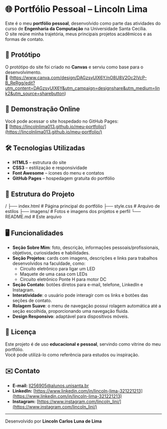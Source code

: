 # 🌐 Portfólio Pessoal – Lincoln Lima

Este é o meu **portfólio pessoal**, desenvolvido como parte das atividades do curso de **Engenharia da Computação** na Universidade Santa Cecília.  
O site reúne minha trajetória, meus principais projetos acadêmicos e as formas de contato.

## 📸 Protótipo
O protótipo do site foi criado no **Canvas** e serviu como base para o desenvolvimento.  
🔗 (https://www.canva.com/design/DAGzsyUlX6Y/nO8U8V2Oc2lVcP-B_ReRgg/edit?utm_content=DAGzsyUlX6Y&utm_campaign=designshare&utm_medium=link2&utm_source=sharebutton)

## 🚀 Demonstração Online
Você pode acessar o site hospedado no GitHub Pages:  
🔗 [https://lincolnlima013.github.io/meu-portfolio/](https://lincolnlima013.github.io/meu-portfolio/)

## 🛠️ Tecnologias Utilizadas
- **HTML5** – estrutura do site  
- **CSS3** – estilização e responsividade  
- **Font Awesome** – ícones do menu e contatos  
- **GitHub Pages** – hospedagem gratuita do portfólio  

## 📂 Estrutura do Projeto
/
├── index.html # Página principal do portfólio
├── style.css # Arquivo de estilos
├── imagens/ # Fotos e imagens dos projetos e perfil
└── README.md # Este arquivo

## 🖥️ Funcionalidades
- **Seção Sobre Mim**: foto, descrição, informações pessoais/profissionais, objetivos, curiosidades e habilidades.  
- **Seção Projetos**: cards com imagens, descrições e links para trabalhos desenvolvidos na faculdade, como:
  - Circuito eletrônico para ligar um LED  
  - Maquete de uma casa com LEDs  
  - Circuito eletrônico Ponte H para motor DC  
- **Seção Contato**: botões diretos para e-mail, telefone, LinkedIn e Instagram.  
- **Interatividade**: o usuário pode interagir com os links e botões das seções de contato.  
- **Rolagem Suave**: o menu de navegação possui rolagem automática até a seção escolhida, proporcionando uma navegação fluida.  
- **Design Responsivo**: adaptável para dispositivos móveis.

## 📄 Licença
Este projeto é de uso **educacional e pessoal**, servindo como vitrine do meu portfólio.  
Você pode utilizá-lo como referência para estudos ou inspiração.

## ✉️ Contato
- **E-mail:** ll256905@alunos.unisanta.br  
- **LinkedIn:** [https://www.linkedin.com/in/lincoln-lima-321221213](https://www.linkedin.com/in/lincoln-lima-321221213)  
- **Instagram:** [https://www.instagram.com/lincoln_lini/](https://www.instagram.com/lincoln_lini/)  

---
Desenvolvido por **Lincoln Carlos Luna de Lima**  
